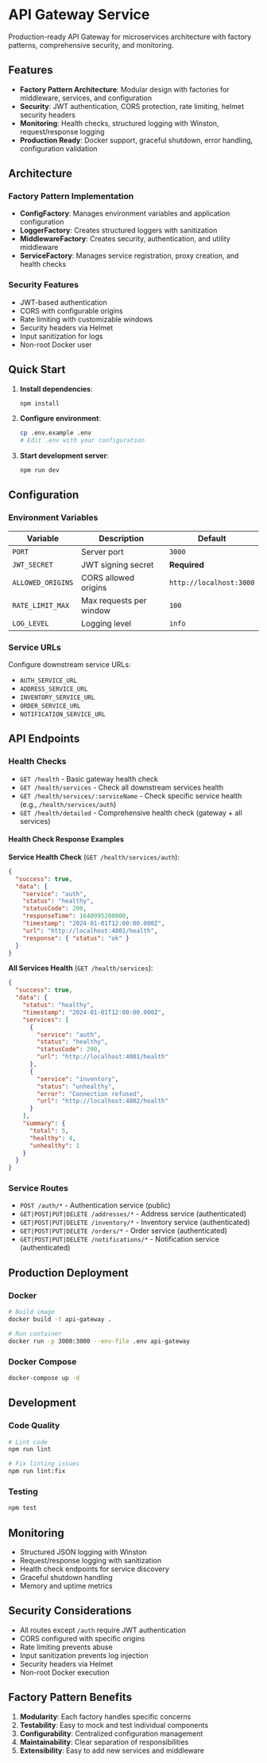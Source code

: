 # API Gateway Service

Production-ready API Gateway for microservices architecture with factory patterns, comprehensive security, and monitoring.

## Features

- **Factory Pattern Architecture**: Modular design with factories for middleware, services, and configuration
- **Security**: JWT authentication, CORS protection, rate limiting, helmet security headers
- **Monitoring**: Health checks, structured logging with Winston, request/response logging
- **Production Ready**: Docker support, graceful shutdown, error handling, configuration validation

## Architecture

### Factory Pattern Implementation

- **ConfigFactory**: Manages environment variables and application configuration
- **LoggerFactory**: Creates structured loggers with sanitization
- **MiddlewareFactory**: Creates security, authentication, and utility middleware
- **ServiceFactory**: Manages service registration, proxy creation, and health checks

### Security Features

- JWT-based authentication
- CORS with configurable origins
- Rate limiting with customizable windows
- Security headers via Helmet
- Input sanitization for logs
- Non-root Docker user

## Quick Start

1. **Install dependencies**:
   ```bash
   npm install
   ```

2. **Configure environment**:
   ```bash
   cp .env.example .env
   # Edit .env with your configuration
   ```

3. **Start development server**:
   ```bash
   npm run dev
   ```

## Configuration

### Environment Variables

| Variable | Description | Default |
|----------|-------------|---------|
| `PORT` | Server port | `3000` |
| `JWT_SECRET` | JWT signing secret | **Required** |
| `ALLOWED_ORIGINS` | CORS allowed origins | `http://localhost:3000` |
| `RATE_LIMIT_MAX` | Max requests per window | `100` |
| `LOG_LEVEL` | Logging level | `info` |

### Service URLs

Configure downstream service URLs:
- `AUTH_SERVICE_URL`
- `ADDRESS_SERVICE_URL`
- `INVENTORY_SERVICE_URL`
- `ORDER_SERVICE_URL`
- `NOTIFICATION_SERVICE_URL`

## API Endpoints

### Health Checks
- `GET /health` - Basic gateway health check
- `GET /health/services` - Check all downstream services health
- `GET /health/services/:serviceName` - Check specific service health (e.g., `/health/services/auth`)
- `GET /health/detailed` - Comprehensive health check (gateway + all services)

#### Health Check Response Examples

**Service Health Check** (`GET /health/services/auth`):
```json
{
  "success": true,
  "data": {
    "service": "auth",
    "status": "healthy",
    "statusCode": 200,
    "responseTime": 1640995200000,
    "timestamp": "2024-01-01T12:00:00.000Z",
    "url": "http://localhost:4001/health",
    "response": { "status": "ok" }
  }
}
```

**All Services Health** (`GET /health/services`):
```json
{
  "success": true,
  "data": {
    "status": "healthy",
    "timestamp": "2024-01-01T12:00:00.000Z",
    "services": [
      {
        "service": "auth",
        "status": "healthy",
        "statusCode": 200,
        "url": "http://localhost:4001/health"
      },
      {
        "service": "inventory",
        "status": "unhealthy",
        "error": "Connection refused",
        "url": "http://localhost:4002/health"
      }
    ],
    "summary": {
      "total": 5,
      "healthy": 4,
      "unhealthy": 1
    }
  }
}
```

### Service Routes
- `POST /auth/*` - Authentication service (public)
- `GET|POST|PUT|DELETE /addresses/*` - Address service (authenticated)
- `GET|POST|PUT|DELETE /inventory/*` - Inventory service (authenticated)
- `GET|POST|PUT|DELETE /orders/*` - Order service (authenticated)
- `GET|POST|PUT|DELETE /notifications/*` - Notification service (authenticated)

## Production Deployment

### Docker

```bash
# Build image
docker build -t api-gateway .

# Run container
docker run -p 3000:3000 --env-file .env api-gateway
```

### Docker Compose

```bash
docker-compose up -d
```

## Development

### Code Quality

```bash
# Lint code
npm run lint

# Fix linting issues
npm run lint:fix
```

### Testing

```bash
npm test
```

## Monitoring

- Structured JSON logging with Winston
- Request/response logging with sanitization
- Health check endpoints for service discovery
- Graceful shutdown handling
- Memory and uptime metrics

## Security Considerations

- All routes except `/auth` require JWT authentication
- CORS configured with specific origins
- Rate limiting prevents abuse
- Input sanitization prevents log injection
- Security headers via Helmet
- Non-root Docker execution

## Factory Pattern Benefits

1. **Modularity**: Each factory handles specific concerns
2. **Testability**: Easy to mock and test individual components
3. **Configurability**: Centralized configuration management
4. **Maintainability**: Clear separation of responsibilities
5. **Extensibility**: Easy to add new services and middleware